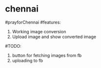 # chennai
\#prayforChennai
#features:
1. Working image conversion
2. Upload image and show converted image
    
#TODO:
1. button for fetching images from fb
2. uploading to fb
    
